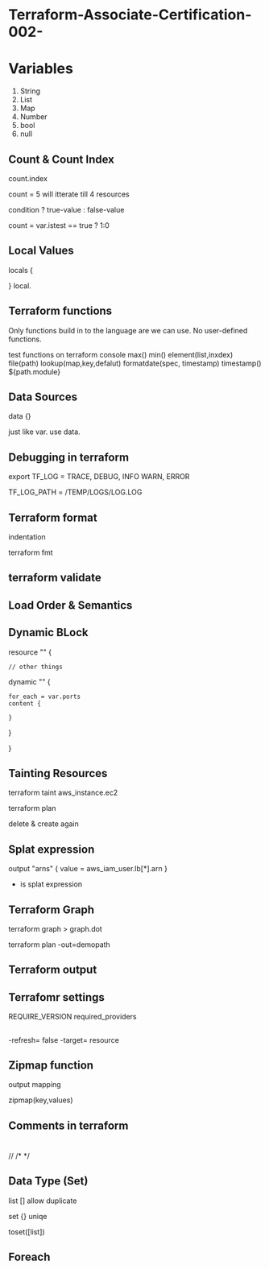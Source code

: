 # Terraform-Associate-Certification-002-




# Variables 

1. String 
2. List 
3. Map
4. Number
5. bool 
6. null


## Count & Count Index

count.index 


count = 5 
will itterate till 4 resources 


condition ? true-value : false-value

count = var.istest == true ? 1:0


## Local Values

locals {

}
local.



## Terraform functions

Only functions build in to the language are we can use. 
No user-defined functions. 

test functions on terraform console 
max()
min()
element(list,inxdex)
file(path)
lookup(map,key,defalut)
formatdate(spec, timestamp)
timestamp() ${path.module}




## Data Sources 

data {}

just like var. use data.


## Debugging in terraform 

export TF_LOG = TRACE, DEBUG, INFO WARN, ERROR

TF_LOG_PATH = /TEMP/LOGS/LOG.LOG



## Terraform format

indentation 

terraform fmt

## terraform validate


## Load Order & Semantics


## Dynamic BLock


resource "" {

    // other things 
dynamic "" {

    for_each = var.ports
    content {

    }
}

}


## Tainting Resources 

terraform taint aws_instance.ec2

terraform plan

delete & create again 

## Splat expression

output "arns" {
    value = aws_iam_user.lb[*].arn
}

* is splat expression



## Terraform Graph 

terraform graph > graph.dot


terraform plan -out=demopath

## Terraform output


## Terrafomr settings 

REQUIRE_VERSION
required_providers

## 

-refresh= false
-target= resource 


## Zipmap function 

output mapping 

zipmap(key,values) 


## Comments in terraform 

#
//
/* */


## Data Type (Set)

list [] allow duplicate 

set {} uniqe

toset([list])



## Foreach 